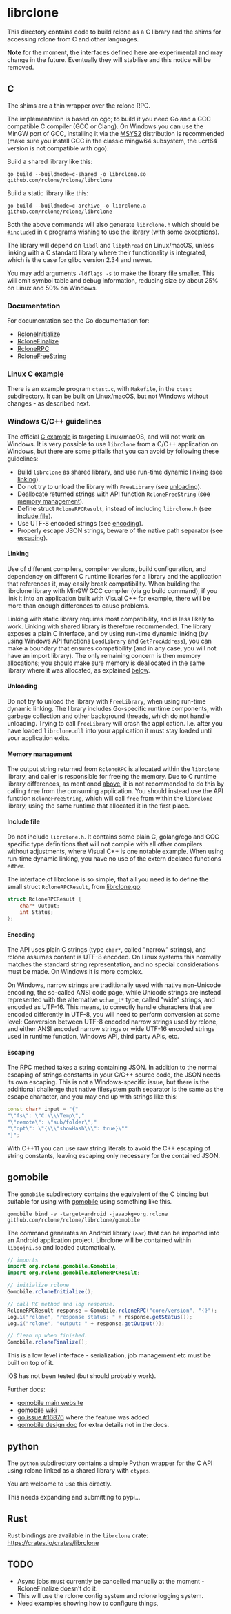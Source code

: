 # librclone

This directory contains code to build rclone as a C library and the
shims for accessing rclone from C and other languages.

**Note** for the moment, the interfaces defined here are experimental
and may change in the future. Eventually they will stabilise and this
notice will be removed.

## C

The shims are a thin wrapper over the rclone RPC.

The implementation is based on cgo; to build it you need Go and a GCC compatible
C compiler (GCC or Clang). On Windows you can use the MinGW port of GCC,
installing it via the [MSYS2](https://www.msys2.org) distribution is recommended
(make sure you install GCC in the classic mingw64 subsystem, the ucrt64 version
is not compatible with cgo).

Build a shared library like this:

    go build --buildmode=c-shared -o librclone.so github.com/rclone/rclone/librclone

Build a static library like this:

    go build --buildmode=c-archive -o librclone.a github.com/rclone/rclone/librclone

Both the above commands will also generate `librclone.h` which should
be `#include`d in `C` programs wishing to use the library (with some
[exceptions](#include-file)).

The library will depend on `libdl` and `libpthread` on Linux/macOS, unless
linking with a C standard library where their functionality is integrated,
which is the case for glibc version 2.34 and newer.

You may add arguments `-ldflags -s` to make the library file smaller. This will
omit symbol table and debug information, reducing size by about 25% on Linux and
50% on Windows.

### Documentation

For documentation see the Go documentation for:

- [RcloneInitialize](https://pkg.go.dev/github.com/rclone/rclone/librclone#RcloneInitialize)
- [RcloneFinalize](https://pkg.go.dev/github.com/rclone/rclone/librclone#RcloneFinalize)
- [RcloneRPC](https://pkg.go.dev/github.com/rclone/rclone/librclone#RcloneRPC)
- [RcloneFreeString](https://pkg.go.dev/github.com/rclone/rclone/librclone#RcloneFreeString)

### Linux C example

There is an example program `ctest.c`, with `Makefile`, in the `ctest`
subdirectory. It can be built on Linux/macOS, but not Windows without
changes - as described next.

### Windows C/C++ guidelines

The official [C example](#linux-c-example) is targeting Linux/macOS, and will
not work on Windows. It is very possible to use `librclone` from a C/C++
application on Windows, but there are some pitfalls that you can avoid by
following these guidelines:
- Build `librclone` as shared library, and use run-time dynamic linking (see [linking](#linking)).
- Do not try to unload the library with `FreeLibrary` (see [unloading](#unloading)).
- Deallocate returned strings with API function `RcloneFreeString` (see [memory management](#memory-management)).
- Define struct `RcloneRPCResult`, instead of including `librclone.h` (see [include file](#include-file)).
- Use UTF-8 encoded strings (see [encoding](#encoding)).
- Properly escape JSON strings, beware of the native path separator (see [escaping](#escaping)).

#### Linking

Use of different compilers, compiler versions, build configuration, and
dependency on different C runtime libraries for a library and the application
that references it, may easily break compatibility. When building the librclone
library with MinGW GCC compiler (via go build command), if you link it into an
application built with Visual C++ for example, there will be more than enough
differences to cause problems.

Linking with static library requires most compatibility, and is less likely to
work. Linking with shared library is therefore recommended. The library exposes
a plain C interface, and by using run-time dynamic linking (by using Windows API
functions `LoadLibrary` and `GetProcAddress`), you can make a boundary that
ensures compatibility (and in any case, you will not have an import library).
The only remaining concern is then memory allocations; you should make sure
memory is deallocated in the same library where it was allocated, as explained
[below](#memory-management).

#### Unloading

Do not try to unload the library with `FreeLibrary`, when using run-time dynamic
linking. The library includes Go-specific runtime components, with garbage
collection and other background threads, which do not handle unloading. Trying
to call `FreeLibrary` will crash the application. I.e. after you have loaded
`librclone.dll` into your application it must stay loaded until your application
exits.

#### Memory management

The output string returned from `RcloneRPC` is allocated within the `librclone`
library, and caller is responsible for freeing the memory. Due to C runtime
library differences, as mentioned [above](#linking), it is not recommended to do
this by calling `free` from the consuming application. You should instead use
the API function `RcloneFreeString`, which will call `free` from within the
`librclone` library, using the same runtime that allocated it in the first
place.

#### Include file

Do not include `librclone.h`. It contains some plain C, golang/cgo and GCC
specific type definitions that will not compile with all other compilers
without adjustments, where Visual C++ is one notable example. When using
run-time dynamic linking, you have no use of the extern declared functions
either.

The interface of librclone is so simple, that all you need is to define the
small struct `RcloneRPCResult`, from [librclone.go](librclone.go):

```C++
struct RcloneRPCResult {
    char* Output;
    int	Status;
};
```

#### Encoding

The API uses plain C strings (type `char*`, called "narrow" strings), and rclone
assumes content is UTF-8 encoded. On Linux systems this normally matches the
standard string representation, and no special considerations must be made. On
Windows it is more complex.

On Windows, narrow strings are traditionally used with native non-Unicode
encoding, the so-called ANSI code page, while Unicode strings are instead
represented with the alternative `wchar_t*` type, called "wide" strings, and
encoded as UTF-16. This means, to correctly handle characters that are encoded
differently in UTF-8, you will need to perform conversion at some level:
Conversion between UTF-8 encoded narrow strings used by rclone, and either ANSI
encoded narrow strings or wide UTF-16 encoded strings used in runtime function,
Windows API, third party APIs, etc.

#### Escaping

The RPC method takes a string containing JSON. In addition to the normal
escaping of strings constants in your C/C++ source code, the JSON needs its
own escaping. This is not a Windows-specific issue, but there is the
additional challenge that native filesystem path separator is the same as
the escape character, and you may end up with strings like this:

```C++
const char* input = "{"
"\"fs\": \"C:\\\\Temp\","
"\"remote\": \"sub/folder\","
"\"opt\": \"{\\\"showHash\\\": true}\""
"}";
```

With C++11 you can use raw string literals to avoid the C++ escaping of string
constants, leaving escaping only necessary for the contained JSON.

## gomobile

The `gomobile` subdirectory contains the equivalent of the C binding but
suitable for using with [gomobile](https://pkg.go.dev/golang.org/x/mobile/cmd/gomobile)
using something like this.

    gomobile bind -v -target=android -javapkg=org.rclone github.com/rclone/rclone/librclone/gomobile

The command generates an Android library (`aar`) that can be imported
into an Android application project. Librclone will be contained
within `libgojni.so` and loaded automatically.

```java
// imports
import org.rclone.gomobile.Gomobile;
import org.rclone.gomobile.RcloneRPCResult;

// initialize rclone
Gomobile.rcloneInitialize();

// call RC method and log response.
RcloneRPCResult response = Gomobile.rcloneRPC("core/version", "{}");
Log.i("rclone", "response status: " + response.getStatus());
Log.i("rclone", "output: " + response.getOutput());

// Clean up when finished.
Gomobile.rcloneFinalize();
```

This is a low level interface - serialization, job management etc must
be built on top of it.

iOS has not been tested (but should probably work).

Further docs:

- [gomobile main website](https://pkg.go.dev/golang.org/x/mobile/cmd/gomobile)
- [gomobile wiki](https://github.com/golang/go/wiki/Mobile)
- [go issue #16876](https://github.com/golang/go/issues/16876) where the feature was added
- [gomobile design doc](https://docs.google.com/document/d/1y9hStonl9wpj-5VM-xWrSTuEJFUAxGOXOhxvAs7GZHE/edit) for extra details not in the docs.

## python

The `python` subdirectory contains a simple Python wrapper for the C
API using rclone linked as a shared library with `ctypes`.

You are welcome to use this directly.

This needs expanding and submitting to pypi...

## Rust

Rust bindings are available in the `librclone` crate: https://crates.io/crates/librclone

## TODO

- Async jobs must currently be cancelled manually at the moment - RcloneFinalize doesn't do it.
- This will use the rclone config system and rclone logging system.
- Need examples showing how to configure things,

